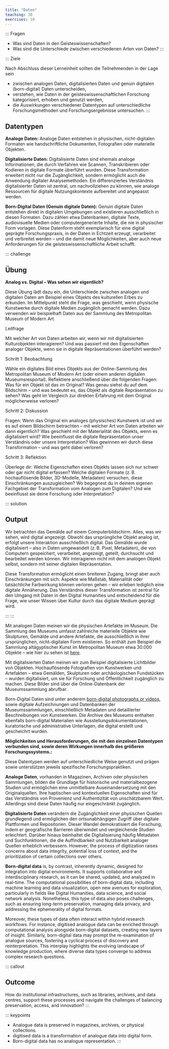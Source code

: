 ```yaml
---
title: "Daten"
teaching: 30
exercises: 10
---
```


::: Fragen 
- Was sind Daten in den Geisteswissenschaften?
- Was sind die Unterschiede zwischen verschiedenen Arten von Daten?
:::

::: Ziele   

Nach Abschluss dieser Lerneinheit sollten die Teilnehmenden in der Lage sein  

- zwischen analogen Daten, digitalisierten Daten und genuin digitalen (born-digital) Daten unterscheiden,
- verstehen, wie Daten in der geisteswissenschaftlichen Forschung kategorisiert, erhoben und genutzt werden,
- die Auswirkungen verschiedener Datentypen auf unterschiedliche Forschungsmethoden und Forschungsergebnisse untersuchen.
:::

## Datentypen

**Analoge Daten:**
Analoge Daten entstehen in physischen, nicht-digitalen Formaten wie handschriftliche Dokumenten, Fotografien oder materielle Objekten.

**Digitalisierte Daten:**
Digitalisierte Daten sind ehemals analoge Informationen, die durch Verfahren wie Scannen, Transkribieren oder Kodieren in digitale Formate überführt wurden. Diese Transformation erweitert nicht nur die Zugänglichkeit, sondern ermöglicht auch die Anwendung digitaler Analysemethoden.  Ein differenziertes Verständnis digitalisierter Daten ist zentral, um nachvollziehen zu können, wie analoge Ressourcen für digitale Nutzungskontexte aufbereitet und angepasst werden.

**Born-Digital Daten (Genuin digitale Daten):**
Genuin digitale Daten entstehen direkt in digitalen Umgebungen und existieren ausschließlich in diesen Formaten. Dazu zählen etwa Datenbanken, digitale Texte, audiovisuelle Medien oder computergenerierte Inhalte, die nie in physischer Form vorlagen. Diese Datenform steht exemplarisch für eine digital geprägte Forschungspraxis, in der Daten in Echtzeit erzeugt, verarbeitet und verbreitet werden – und die damit neue Möglichkeiten, aber auch neue Anforderungen für die geisteswissenschaftliche Arbeit schafft.


::: challenge
## Übung


**Analog vs. Digital – Was sehen wir eigentlich?**

Diese Übung lädt dazu ein, die Unterschiede zwischen analogen und digitalen Daten am Beispiel eines Objekts des kulturellen Erbes zu erkunden. Im Mittelpunkt steht die Frage, was geschieht, wenn physische Kunstwerke durch digitale Medien zugänglich gemacht werden.
Dazu verwenden wir beispielhaft Daten aus der Sammlung des Metropolitan Museum of Modern Art.   

Leitfrage   

Mit welcher Art von Daten arbeiten wir, wenn wir mit digitalisierten Kulturobjekten interagieren? Und was passiert mit den Eigenschaften analoger Objekte, wenn sie in digitale Repräsentationen überführt werden?   

Schritt 1: Beobachtung   

Wähle ein digitales Bild eines Objekts aus der Online-Sammlung des Metropolitan Museum of Modern Art (oder einem anderen digitalen Museumsresportal).
Reflektiere anschließend über die folgenden Fragen:
Was für ein Objekt ist das im Original?
Was genau siehst du auf dem Bildschirm – und was bedeutet es, das Objekt als digitale Repräsentation zu sehen?
Was geht im Vergleich zur direkten Erfahrung mit dem Original möglicherweise verloren?   

Schritt 2: Diskussion   

Fragen:
Wenn das Original ein analoges (physisches) Kunstwerk ist und wir es auf einem Bildschirm betrachten – mit welcher Art von Daten arbeiten wir dann eigentlich?
Was geschieht mit der Materialität des Objekts, wenn es digitalisiert wird?
Wie beeinflusst die digitale Repräsentation unser Verständnis oder unsere Interpretation?
Was gewinnen wir durch diese Transformation – und was geht dabei verloren?   

Schritt 3: Reflektion   

Überlege dir:
Welche Eigenschaften eines Objekts lassen sich nur schwer oder gar nicht digital erfassen?
Welche digitalen Formate (z. B. hochauflösende Bilder, 3D-Modelle, Metadaten) versuchen, diese Einschränkungen auszugleichen?
Wo begegnest du in deinem eigenen Fachgebiet der Transformation vom Analogen zum Digitalen? Und wie beeinflusst sie deine Forschung oder Interpretation?

::: solution 
## Output

Wir betrachten das Gemälde auf einem Computerbildschirm. Alles, was wir sehen, wird digital angezeigt. Obwohl das ursprüngliche Objekt analog ist, erfolgt unsere Interaktion ausschließlich digital. Das Gemälde wurde digitalisiert – also in Daten umgewandelt (z. B. Pixel, Metadaten), die von Computern gespeichert, verarbeitet, angezeigt, geteilt, durchsucht und bearbeitet werden können. Wir interagieren nicht mit dem analogen Objekt selbst, sondern mit seiner digitalen Repräsentation.

Diese Transformation ermöglicht einen breiteren Zugang, bringt aber auch Einschränkungen mit sich: Aspekte wie Maßstab, Materialität oder tatsächliche Farbwirkung können verloren gehen – wir erleben lediglich eine digitale Annäherung. Das Verständnis dieser Transformation ist zentral für den Umgang mit Daten in den Digital Humanities und entscheidend für die Frage, wie unser Wissen über Kultur durch das digitale Medium geprägt wird.   

:::
:::  

Mit analogen Daten meinen wir die physischen Artefakte im Museum. Die Sammlung des Museums umfasst zahlreiche materielle Objekte wie Skulpturen, Gemälde und andere Artefakte, die ausschließlich in ihrer ursprünglichen, nicht-digitalen Form existieren. So enthält zum Beispiel die Sammlung altägyptischer Kunst im Metropolitan Museum etwa 30.000 Objekte – wie hier zu sehen ist [here](https://www.metmuseum.org/about-the-met/collection-areas/egyptian-art).

Mit digitalisierten Daten meinen wir zum Beispiel digitalisierte Lichtbilder von Objekten. Hochauflösende Fotografien von Kunstwerken und Artefakten – etwa Gemälden, Skulpturen oder archäologischen Fundstücken – wurden digitalisiert, um sie für Forschung und Öffentlichkeit zugänglich zu machen. Diese Bilder sind über die Online-Datenbank der Museumssammlung abrufbar.

Born-Digital Daten sind unter anderem [born-digital photographs or videos](https://www.metmuseum.org/art/collection/search/302616), sowie digitale Aufzeichnungen und Datenbanken der Museumssammlungen, einschließlich Metadaten und detaillierter Beschreibungen von Kunstwerken. Die Archive des Museums enthalten ebenfalls born-digital Materialien wie Ausstellungsdokumentationen, kuratorische und administrative Unterlagen, die digital erstellt und gescheichrt wurden.

**Möglichkeiten und Herausforderungen, die mit den einzelnen Datentypen verbunden sind, sowie deren Wirkungen innerhalb des größeren Forschungssystems.:**

Diese Datentypen werden auf unterschiedliche Weise genutzt und prägen sowie unterstützen jeweils spezifische Forschungspraktiken.

**Analoge Daten**, vorhanden in Magazinen, Archiven oder physischen Sammlungen, bilden die Grundlage für historische und materialbezogene Studien und ermöglichen eine unmittelbare Auseinandersetzung mit den Originalquellen. Ihre haptischen und kontextuellen Eigenschaften sind für das Verständnis von Provenienz und Authentizität von unschätzbarem Wert. Allerdings sind diese Daten häufig nur eingeschränkt zugänglich.

**Digitalisierte Daten** verändern die Zugänglichkeit einer physischen Quellen grundlegend und ermöglichen den ortsunabhängigen Zugriff über digitale Plattformen und Repositorien. Dieser Wandel demokratisiert die Forschung, indem er geografische Barrieren überwindet und vergleichende Studien erleichtert. Darüber hinaus beinhaltet die Digitalisierung häufig Metadaten und Suchfunktionen, die die Auffindbarkeit und Nutzbarkeit analoger Quellen erheblich verbessern. However, the process of digitization raises concerns about data integrity, potential loss of context, and the prioritization of certain collections over others.

**Born-digital data** is, by contrast, inherently dynamic, designed for integration into digital environments. It supports collaborative and interdisciplinary research, as it can be shared, updated, and analyzed in real-time. The computational possibilities of born-digital data, including machine learning and data visualization, open new avenues for exploration, particularly in fields like Digital Humanities, data science, and social network analysis. Nonetheless, this type of data also poses challenges, such as ensuring long-term preservation, managing data privacy, and addressing the ephemerality of digital formats.

Moreover, these types of data often interact within hybrid research workflows. For instance, digitised analogue data can be enriched through computational analysis alongside born-digital datasets, creating new layers of insight. Similarly, born-digital data may prompt the re-examination of analogue sources, fostering a cyclical process of discovery and reinterpretation. This interplay highlights the evolving landscape of knowledge production, where diverse data types converge to address complex research questions. 
  
::: callout
## Outcome
How do institutional infrastructures, such as libraries, archives, and data centres, support these processes and navigate the challenges of balancing preservation, access, and innovation?
:::  
    
::: keypoints  
- Analogue data is preserved in magazines, archives, or physical collections. 
- digitised data is a transformation of analogue data into digital form. 
- Born-digital data has no analogue representation. 
:::  
